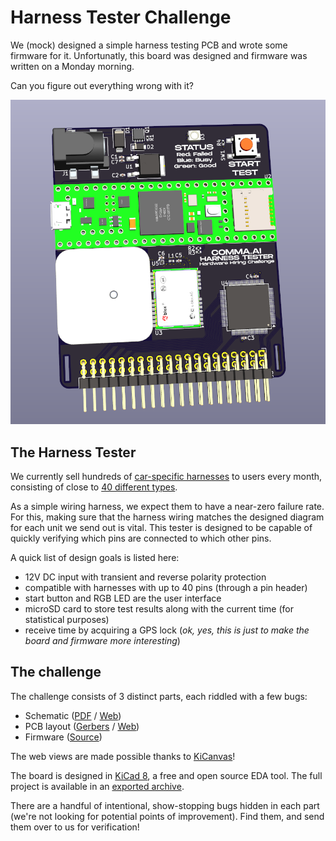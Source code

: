 # Harness Tester Challenge
We (mock) designed a simple harness testing PCB and wrote some firmware for it. Unfortunatly, this board was designed and firmware was written on a Monday morning.

Can you figure out everything wrong with it?

![PCB](./imgs/board.png)

## The Harness Tester
We currently sell hundreds of [car-specific harnesses](https://www.comma.ai/shop/car-harness) to users every month, consisting of close to [40 different types](https://github.com/commaai/neo/tree/master/car_harness).

As a simple wiring harness, we expect them to have a near-zero failure rate. For this, making sure that the harness wiring matches the designed diagram for each unit we send out is vital.
This tester is designed to be capable of quickly verifying which pins are connected to which other pins.

A quick list of design goals is listed here:
- 12V DC input with transient and reverse polarity protection
- compatible with harnesses with up to 40 pins (through a pin header)
- start button and RGB LED are the user interface
- microSD card to store test results along with the current time (for statistical purposes)
- receive time by acquiring a GPS lock (*ok, yes, this is just to make the board and firmware more interesting*)

## The challenge
The challenge consists of 3 distinct parts, each riddled with a few bugs:
- Schematic ([PDF](./schematic.pdf) / [Web](https://kicanvas.org/?github=https%3A%2F%2Fgithub.com%2Fcommaai%2Fharness_tester_challenge%2Fblob%2Fmaster%2Fkicad_files%2Fhardware_challenge.kicad_sch))
- PCB layout ([Gerbers](./gerbers.zip) / [Web](https://kicanvas.org/?github=https%3A%2F%2Fgithub.com%2Fcommaai%2Fharness_tester_challenge%2Fblob%2Fmaster%2Fkicad_files%2Fhardware_challenge.kicad_pcb))
- Firmware ([Source](./firmware/))

The web views are made possible thanks to [KiCanvas](https://kicanvas.org/)!

The board is designed in [KiCad 8](https://www.kicad.org/), a free and open source EDA tool. The full project is available in an [exported archive](./kicad_project.zip).

There are a handful of intentional, show-stopping bugs hidden in each part (we're not looking for potential points of improvement). Find them, and send them over to us for verification!
